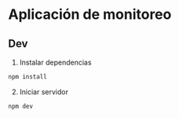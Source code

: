 # Aplicación de monitoreo

## Dev
1. Instalar dependencias
```bash
npm install
```
2. Iniciar servidor
```bash
npm dev
```